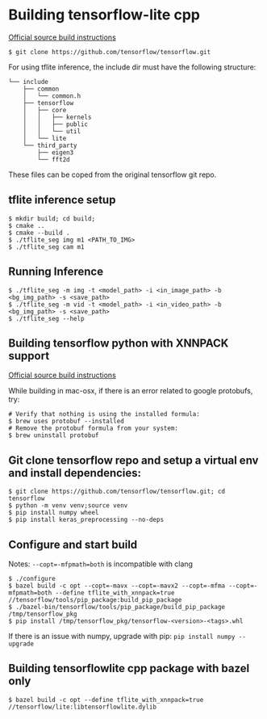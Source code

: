 # Building tensorflow-lite cpp

[Official source build instructions](https://www.tensorflow.org/lite/guide/build_cmake)

```shell
$ git clone https://github.com/tensorflow/tensorflow.git
```

For using tflite inference, the include dir must have the following structure:

    └── include
        ├── common
        │   └── common.h
        ├── tensorflow
        │   ├── core
        │   │   ├── kernels
        │   │   ├── public
        │   │   └── util
        │   └── lite
        └── third_party
            ├── eigen3
            └── fft2d

These files can be coped from the original tensorflow git repo.

## tflite inference setup

```shell
$ mkdir build; cd build;
$ cmake ..
$ cmake --build .
$ ./tflite_seg img m1 <PATH_TO_IMG>
$ ./tflite_seg cam m1
```

## Running Inference

```shell
$ ./tflite_seg -m img -t <model_path> -i <in_image_path> -b <bg_img_path> -s <save_path>
$ ./tflite_seg -m vid -t <model_path> -i <in_video_path> -b <bg_img_path> -s <save_path>
$ ./tflite_seg --help
```

## Building tensorflow python with XNNPACK support

[Official source build instructions](https://www.tensorflow.org/install/source)

While building in mac-osx, if there is an error related to google protobufs, try:

```shell
# Verify that nothing is using the installed formula:
$ brew uses protobuf --installed
# Remove the protobuf formula from your system:
$ brew uninstall protobuf
```

## Git clone tensorflow repo and setup a virtual env and install dependencies:

```shell
$ git clone https://github.com/tensorflow/tensorflow.git; cd tensorflow
$ python -m venv venv;source venv
$ pip install numpy wheel
$ pip install keras_preprocessing --no-deps
```

## Configure and start build

Notes: `--copt=-mfpmath=both` is incompatible with clang

```shell
$ ./configure
$ bazel build -c opt --copt=-mavx --copt=-mavx2 --copt=-mfma --copt=-mfpmath=both --define tflite_with_xnnpack=true //tensorflow/tools/pip_package:build_pip_package
$ ./bazel-bin/tensorflow/tools/pip_package/build_pip_package /tmp/tensorflow_pkg
$ pip install /tmp/tensorflow_pkg/tensorflow-<version>-<tags>.whl
```

If there is an issue with numpy, upgrade with pip: `pip install numpy --upgrade`

## Building tensorflowlite cpp package with bazel only

```shell
$ bazel build -c opt --define tflite_with_xnnpack=true //tensorflow/lite:libtensorflowlite.dylib
```
